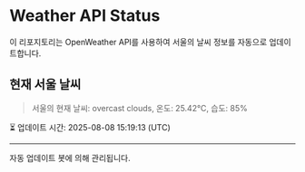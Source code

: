 
# Weather API Status

이 리포지토리는 OpenWeather API를 사용하여 서울의 날씨 정보를 자동으로 업데이트합니다.

## 현재 서울 날씨
> 서울의 현재 날씨: overcast clouds, 온도: 25.42°C, 습도: 85%

⏳ 업데이트 시간: 2025-08-08 15:19:13 (UTC)

---
자동 업데이트 봇에 의해 관리됩니다.
